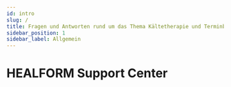 ```yaml
---
id: intro
slug: /
title: Fragen und Antworten rund um das Thema Kältetherapie und Terminbuchung bei HEALFORM
sidebar_position: 1
sidebar_label: Allgemein
---
```


# HEALFORM Support Center

